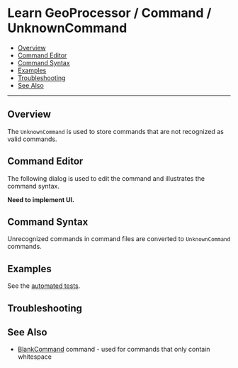 # Learn GeoProcessor / Command / UnknownCommand #

* [Overview](#overview)
* [Command Editor](#command-editor)
* [Command Syntax](#command-syntax)
* [Examples](#examples)
* [Troubleshooting](#troubleshooting)
* [See Also](#see-also)

-------------------------

## Overview ##

The `UnknownCommand` is used to store commands that are not recognized as valid commands.

## Command Editor ##

The following dialog is used to edit the command and illustrates the command syntax.

**Need to implement UI.**

## Command Syntax ##

Unrecognized commands in command files are converted to `UnknownCommand` commands.

## Examples ##

See the [automated tests](https://github.com/OpenWaterFoundation/owf-app-geoprocessor-python-test/tree/master/test/commands/UnknownCommand).

## Troubleshooting ##

## See Also ##

* [BlankCommand](../BlankCommand/BlankCommand) command - used for commands that only contain whitespace

